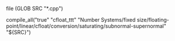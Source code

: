 file (GLOB SRC "*.cpp")

compile_all("true" "cfloat_ttt" "Number Systems/fixed size/floating-point/linear/cfloat/conversion/saturating/subnormal-supernormal" "${SRC}")
